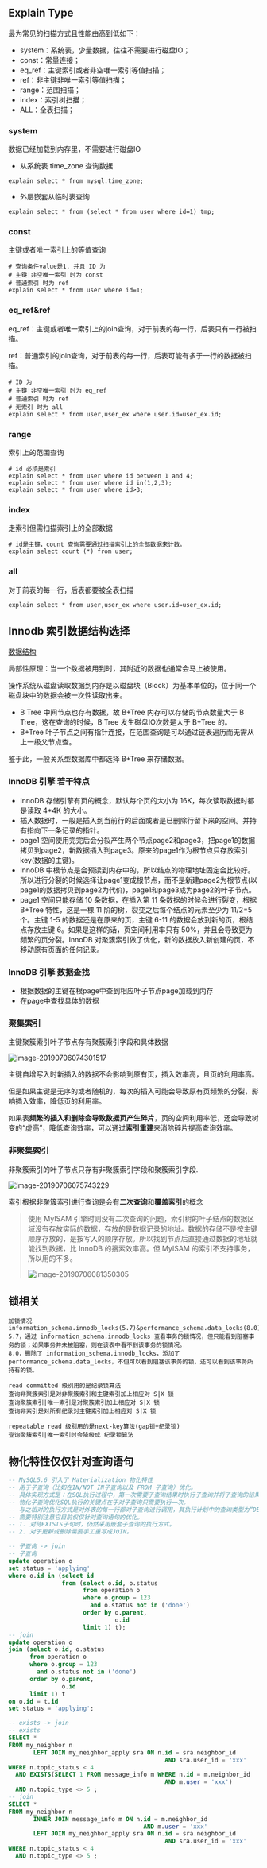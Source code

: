 ## Explain Type

最为常见的扫描方式且性能由高到低如下：

- system：系统表，少量数据，往往不需要进行磁盘IO；
- const：常量连接；
- eq_ref：主键索引或者非空唯一索引等值扫描；
- ref：非主键非唯一索引等值扫描；
- range：范围扫描；
- index：索引树扫描；
- ALL：全表扫描；

### system

数据已经加载到内存里，不需要进行磁盘IO   

-  从系统表 time_zone 查询数据  


```mysql
explain select * from mysql.time_zone;
```

- 外层嵌套从临时表查询  

```mysql
explain select * from (select * from user where id=1) tmp;
```

### const

主键或者唯一索引上的等值查询  

```mysql
# 查询条件value是1, 并且 ID 为
# 主键|非空唯一索引 时为 const
# 普通索引 时为 ref
explain select * from user where id=1;
```

### eq_ref&ref

eq_ref：主键或者唯一索引上的join查询，对于前表的每一行，后表只有一行被扫描。   

ref：普通索引的join查询，对于前表的每一行，后表可能有多于一行的数据被扫描。   

```mysql
# ID 为
# 主键|非空唯一索引 时为 eq_ref
# 普通索引 时为 ref
# 无索引 时为 all
explain select * from user,user_ex where user.id=user_ex.id;
```

### range

索引上的范围查询  

```mysql
# id 必须是索引
explain select * from user where id between 1 and 4;
explain select * from user where id in(1,2,3);
explain select * from user where id>3;
```

### index

走索引但需扫描索引上的全部数据  

```mysql
# id是主键，count 查询需要通过扫描索引上的全部数据来计数。
explain select count (*) from user;
```

### all

对于前表的每一行，后表都要被全表扫描   

```mysql
explain select * from user,user_ex where user.id=user_ex.id;
```

## Innodb 索引数据结构选择

[数据结构](数据结构.md)  

局部性原理：当一个数据被用到时，其附近的数据也通常会马上被使用。   

操作系统从磁盘读取数据到内存是以磁盘块（Block）为基本单位的，位于同一个磁盘块中的数据会被一次性读取出来。  

- B Tree 中间节点也存有数据，故 B+Tree 内存可以存储的节点数量大于 B Tree，这在查询的时候，B Tree 发生磁盘IO次数是大于 B+Tree 的。  
-  B+Tree 叶子节点之间有指针连接，在范围查询是可以通过链表遍历而无需从上一级父节点查。  

鉴于此，一般关系型数据库中都选择  B+Tree 来存储数据。 

### InnoDB 引擎 若干特点

- InnoDB 存储引擎有页的概念，默认每个页的大小为 16K，每次读取数据时都是读取 4*4K 的大小。  
- 插入数据时，一般是插入到当前行的后面或者是已删除行留下来的空间。并持有指向下一条记录的指针。
-  page1 空间使用完完后会分裂产生两个节点page2和page3，把page1的数据拷贝到page2，新数据插入到page3。原来的page1作为根节点只存放索引key(数据的主键)。
- InnoDB 中根节点是会预读到内存中的，所以结点的物理地址固定会比较好。所以进行分裂的时候选择让page1变成根节点，而不是新建page2为根节点(以page1的数据拷贝到page2为代价)，page1和page3成为page2的叶子节点。
- page1 空间只能存储 10 条数据，在插入第 11 条数据的时候会进行裂变，根据B+Tree 特性，这是一棵 11 阶的树，裂变之后每个结点的元素至少为 11/2=5 个。主键 1-5 的数据还是在原来的页，主键 6-11 的数据会放到新的页，根结点存放主键 6。如果是这样的话，页空间利用率只有 50%，并且会导致更为频繁的页分裂。InnoDB 对聚簇索引做了优化，新的数据放入新创建的页，不移动原有页面的任何记录。  

### InnoDB 引擎 数据查找

- 根据数据的主键在根page中查到相应叶子节点page加载到内存   
- 在page中查找具体的数据   

### 聚集索引

主键聚簇索引叶子节点存有聚簇索引字段和具体数据    

![image-20190706074301517](../images/InnodbPage.png)

主键自增写入时新插入的数据不会影响到原有页，插入效率高，且页的利用率高。    

但是如果主键是无序的或者随机的，每次的插入可能会导致原有页频繁的分裂，影响插入效率，降低页的利用率。  

如果表**频繁的插入和删除会导致数据页产生碎片**，页的空间利用率低，还会导致树变的“虚高”，降低查询效率，可以通过**索引重建**来消除碎片提高查询效率。  

### 非聚集索引

非聚簇索引的叶子节点只存有非聚簇索引字段和聚簇索引字段.      

![image-20190706075743229](../images/Innodb非聚集索引.png)

索引根据非聚簇索引进行查询是会有**二次查询**和**覆盖索引**的概念   

> 使用 MyISAM 引擎时则没有二次查询的问题，索引树的叶子结点的数据区域没有存放实际的数据，存放的是数据记录的地址。数据的存储不是按主键顺序存放的，是按写入的顺序存放。所以找到节点后直接通过数据的地址就能找到数据，比 InnoDB 的搜索效率高。但 MyISAM 的索引不支持事务，所以用的不多。   
>
> ![image-20190706081350305](../images/MyISAM索引.png)

## 锁相关

```text
加锁情况 information_schema.innodb_locks(5.7)&performance_schema.data_locks(8.0)
5.7，通过 information_schema.innodb_locks 查看事务的锁情况，但只能看到阻塞事务的锁；如果事务并未被阻塞，则在该表中看不到该事务的锁情况。
8.0，删除了 information_schema.innodb_locks，添加了 performance_schema.data_locks，不但可以看到阻塞该事务的锁，还可以看到该事务所持有的锁。

read committed 级别用的是纪录锁算法
查询非聚簇索引是对非聚簇索引和主键索引加上相应对 S|X 锁
查询聚簇索引|唯一索引是对聚簇索引加上相应对 S|X 锁
查询非索引是对所有纪录对主键索引加上相应对 S|X 锁

repeatable read 级别用的是next-key算法(gap锁+纪录锁)
查询聚簇索引|唯一索引时会降级成 纪录锁算法
```

## 物化特性仅仅针对查询语句

```sql
-- MySQL5.6 引入了 Materialization 物化特性 
-- 用于子查询（比如在IN/NOT IN子查询以及 FROM 子查询）优化。 
-- 具体实现方式是：在SQL执行过程中，第一次需要子查询结果时执行子查询并将子查询的结果保存为临时表 ，后续对子查询结果集的访问将直接通过临时表获得。
-- 物化子查询优化SQL执行的关键点在于对子查询只需要执行一次。
-- 与之相对的执行方式是对外表的每一行都对子查询进行调用，其执行计划中的查询类型为“DEPENDENT SUBQUERY”。
-- 需要特别注意它目前仅仅针对查询语句的优化。
-- 1. 对待EXISTS子句时，仍然采用嵌套子查询的执行方式。
-- 2. 对于更新或删除需要手工重写成JOIN。

-- 子查询 -> join 
-- 子查询
update operation o
set status = 'applying'
where o.id in (select id
               from (select o.id, o.status
                     from operation o
                     where o.group = 123
                       and o.status not in ('done')
                     order by o.parent,
                              o.id
                     limit 1) t); 
-- join           
update operation o
join (select o.id, o.status
      from operation o
      where o.group = 123
        and o.status not in ('done')
      order by o.parent,
               o.id
      limit 1) t
on o.id = t.id
set status = 'applying';

-- exists -> join
-- exists
SELECT *
FROM my_neighbor n
       LEFT JOIN my_neighbor_apply sra ON n.id = sra.neighbor_id
                                            AND sra.user_id = 'xxx'
WHERE n.topic_status < 4
  AND EXISTS(SELECT 1 FROM message_info m WHERE n.id = m.neighbor_id
                                            AND m.user = 'xxx')
  AND n.topic_type <> 5 ;
-- join 
SELECT *
FROM my_neighbor n
       INNER JOIN message_info m ON n.id = m.neighbor_id
                                      AND m.user = 'xxx'
       LEFT JOIN my_neighbor_apply sra ON n.id = sra.neighbor_id
                                            AND sra.user_id = 'xxx'
WHERE n.topic_status < 4
  AND n.topic_type <> 5 ;
```




